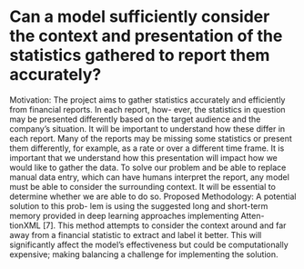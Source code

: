 # Can a model sufficiently consider the context and presentation of the statistics gathered to report them accurately?
Motivation: The project aims to gather statistics accurately and efficiently from financial reports. In each report, how-
ever, the statistics in question may be presented differently based on the target audience and the company’s situation.
It will be important to understand how these differ in each report. Many of the reports may be missing some statistics
or present them differently, for example, as a rate or over a different time frame. It is important that we understand how
this presentation will impact how we would like to gather the data. To solve our problem and be able to replace manual
data entry, which can have humans interpret the report, any model must be able to consider the surrounding context. It
will be essential to determine whether we are able to do so. Proposed Methodology: A potential solution to this prob-
lem is using the suggested long and short-term memory provided in deep learning approaches implementing Atten-
tionXML [7]. This method attempts to consider the context around and far away from a financial statistic to extract and
label it better. This will significantly affect the model’s effectiveness but could be computationally expensive; making
balancing a challenge for implementing the solution.